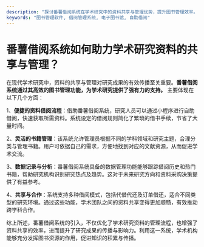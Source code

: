 ```yaml
---
description: "探讨番薯借阅系统在学术研究中的资料共享与管理优势，提升图书管理效率。"
keywords: "图书管理软件, 借阅管理系统, 电子图书馆, 自助借阅"
---
```

# 番薯借阅系统如何助力学术研究资料的共享与管理？

在现代学术研究中，资料的共享与管理对研究成果的有效传播至关重要。**番薯借阅系统通过其高效的图书管理功能，为学术研究提供了强有力的支持。** 主要体现在以下几个方面：

1、**便捷的资料借阅流程**：借助番薯借阅系统，研究人员可以通过小程序进行自助借阅，快速获取所需资料。系统设定的借阅规则简化了繁琐的借书手续，节省了大量时间。

2、**灵活的书籍管理**：该系统允许管理员根据不同的学科领域和研究主题，合理分类与管理书籍。用户可依据自己的需求，方便地找到对应的文献资源，从而促进学术交流。

3、**数据记录与分析**：番薯借阅系统具备的数据管理功能能够跟踪借阅历史和热门书籍，帮助研究机构识别研究热点及趋势。这对于未来研究方向和资料采购决策提供了有益参考。

4、**共享与合作**：系统支持多种借阅模式，包括代借代还及订单借还，适合不同类型的研究环境。通过这些功能，学术团队之间的资料共享变得更加顺畅，有效推动跨学科合作。

综上所述，番薯借阅系统的引入，不仅优化了学术研究资料的管理流程，也增强了资料共享的效率，进而提升了研究成果的传播与影响力。利用这一系统，学术机构能够充分发挥图书资源的作用，促进知识的积累与传播。
